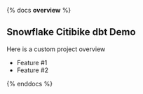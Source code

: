 {% docs __overview__ %}

## Snowflake Citibike dbt Demo

Here is a custom project overview
 - Feature #1
 - Feature #2

{% enddocs %}